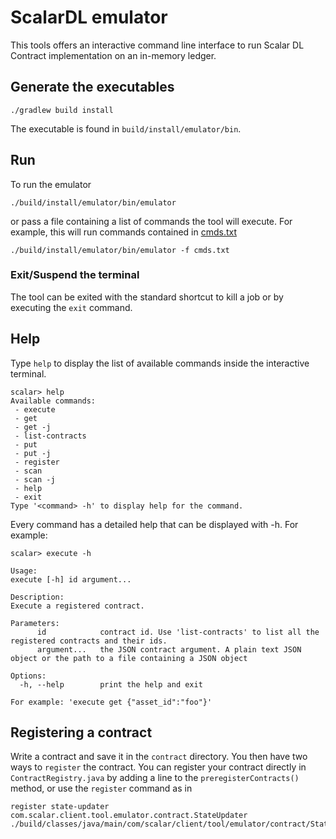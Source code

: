 # ScalarDL emulator

This tools offers an interactive command line interface to run Scalar DL Contract implementation on an in-memory ledger.

## Generate the executables

```
./gradlew build install
```
The executable is found in `build/install/emulator/bin`.

## Run

To run the emulator
```
./build/install/emulator/bin/emulator
```

or pass a file containing a list of commands the tool will execute. For example,
this will run commands contained in [cmds.txt](https://github.com/scalar-labs/scalardl-emulator/blob/master/cmd.txt)
```
./build/install/emulator/bin/emulator -f cmds.txt
```

### Exit/Suspend the terminal

The tool can be exited with the standard shortcut to kill a job or by executing the `exit` command.

## Help

Type `help` to display the list of available commands inside the interactive terminal.

```
scalar> help
Available commands:
 - execute
 - get
 - get -j
 - list-contracts
 - put
 - put -j
 - register
 - scan
 - scan -j
 - help
 - exit
Type '<command> -h' to display help for the command.
```

Every command has a detailed help that can be displayed with -h. For example:

```
scalar> execute -h

Usage:
execute [-h] id argument...

Description:
Execute a registered contract.

Parameters:
      id            contract id. Use 'list-contracts' to list all the registered contracts and their ids.
      argument...   the JSON contract argument. A plain text JSON object or the path to a file containing a JSON object

Options:
  -h, --help        print the help and exit

For example: 'execute get {"asset_id":"foo"}'
```

## Registering a contract

Write a contract and save it in the `contract` directory. You then have two ways to `register` the contract.
You can register your contract directly in `ContractRegistry.java` by adding a line to the `preregisterContracts()` method, or use the `register` command as in

```
register state-updater com.scalar.client.tool.emulator.contract.StateUpdater ./build/classes/java/main/com/scalar/client/tool/emulator/contract/StateUpdater.class
```
